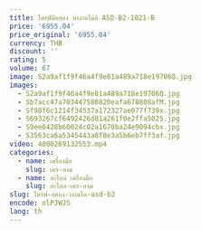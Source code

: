 ```yaml
---
title: ไดรฟ์มือสอง ทํางานได้ดี ASD-B2-1021-B
price: '6955.04'
price_original: '6955.04'
currency: THB
discount: ''
rating: 5
volume: 67
image: S2a9af1f9f46a4f9e81a489a718e19706Q.jpg
images:
  - S2a9af1f9f46a4f9e81a489a718e19706Q.jpg
  - Sb7acc47a703447588820eafa678808afM.jpg
  - Sf98f6c1214f34537a172327ae077f739x.jpg
  - S693267cf6492426d81a261f0e2ffa5025.jpg
  - S9ee0428b60024c02a1670ba24e9094cbx.jpg
  - S3563ca6a5345443a8f8e3a5b6eb7ff3af.jpg
video: 4000269132553.mp4
categories:
  - name: เครื่องมือ
    slug: เคร-องม
  - name: อะไหล่ เครื่องมือ
    slug: อะไหล-เคร-องม
slug: ไดรฟ-อสอง-างานได-asd-b2
encode: olPJWJS
lang: th
---
```

  
